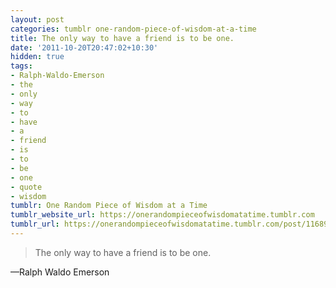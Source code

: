 ```yaml
---
layout: post
categories: tumblr one-random-piece-of-wisdom-at-a-time
title: The only way to have a friend is to be one.
date: '2011-10-20T20:47:02+10:30'
hidden: true
tags:
- Ralph-Waldo-Emerson
- the
- only
- way
- to
- have
- a
- friend
- is
- to
- be
- one
- quote
- wisdom
tumblr: One Random Piece of Wisdom at a Time
tumblr_website_url: https://onerandompieceofwisdomatatime.tumblr.com
tumblr_url: https://onerandompieceofwisdomatatime.tumblr.com/post/11689452853/the-only-way-to-have-a-friend-is-to-be-one
---
```

> The only way to have a friend is to be one.

—Ralph Waldo Emerson&nbsp;
